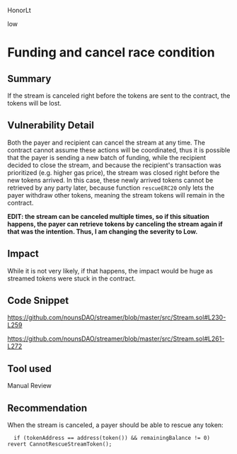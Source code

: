 HonorLt

low

# Funding and cancel race condition

## Summary
If the stream is canceled right before the tokens are sent to the contract, the tokens will be lost.

## Vulnerability Detail
Both the payer and recipient can cancel the stream at any time. The contract cannot assume these actions will be coordinated, thus it is possible that the payer is sending a new batch of funding, while the recipient decided to close the stream, and because the recipient's transaction was prioritized (e.g. higher gas price), the stream was closed right before the new tokens arrived. In this case, these newly arrived tokens cannot be retrieved by any party later, because function ```rescueERC20``` only lets the payer withdraw other tokens, meaning the stream tokens will remain in the contract.

**EDIT: the stream can be canceled multiple times, so if this situation happens, the payer can retrieve tokens by canceling the stream again if that was the intention. Thus, I am changing the severity to Low.**

## Impact
While it is not very likely, if that happens, the impact would be huge as streamed tokens were stuck in the contract.

## Code Snippet

https://github.com/nounsDAO/streamer/blob/master/src/Stream.sol#L230-L259

https://github.com/nounsDAO/streamer/blob/master/src/Stream.sol#L261-L272

## Tool used

Manual Review

## Recommendation
When the stream is canceled, a payer should be able to rescue any token:
```solidity
  if (tokenAddress == address(token()) && remainingBalance != 0) revert CannotRescueStreamToken();
```
